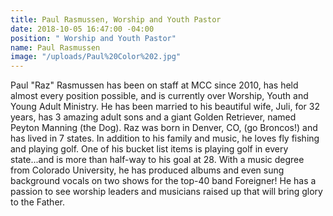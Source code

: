 ```yaml
---
title: Paul Rasmussen, Worship and Youth Pastor
date: 2018-10-05 16:47:00 -04:00
position: " Worship and Youth Pastor"
name: Paul Rasmussen
image: "/uploads/Paul%20Color%202.jpg"
---
```


Paul "Raz" Rasmussen has been on staff at MCC since 2010, has held almost every position possible, and is currently over Worship, Youth and Young Adult Ministry. He has been married to his beautiful wife, Juli, for 32 years, has 3 amazing adult sons and a giant Golden Retriever, named Peyton Manning (the Dog). Raz was born in Denver, CO, (go Broncos!) and has lived in 7 states. In addition to his family and music, he loves fly fishing and playing golf. One of his bucket list items is playing golf in every state...and is more than half-way to his goal at 28. With a music degree from Colorado University, he has produced albums and even sung background vocals on two shows for the top-40 band Foreigner! He has a passion to see worship leaders and musicians raised up that will bring glory to the Father.